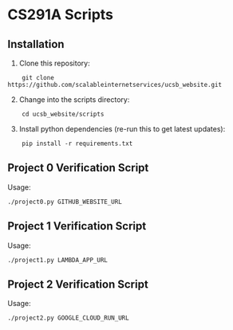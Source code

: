 # CS291A Scripts

## Installation

1. Clone this repository:
```
    git clone https://github.com/scalableinternetservices/ucsb_website.git
```
2. Change into the scripts directory:
```
    cd ucsb_website/scripts
```
3. Install python dependencies (re-run this to get latest updates):
```
    pip install -r requirements.txt
```

## Project 0 Verification Script

Usage:

```
./project0.py GITHUB_WEBSITE_URL
```

## Project 1 Verification Script

Usage:

```
./project1.py LAMBDA_APP_URL
```

## Project 2 Verification Script

Usage:

```
./project2.py GOOGLE_CLOUD_RUN_URL
```
